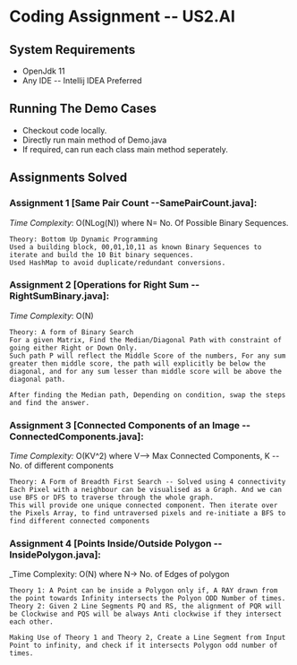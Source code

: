 # Coding Assignment -- US2.AI
## System Requirements

- OpenJdk 11
- Any IDE -- Intellij IDEA Preferred

## Running The Demo Cases
- Checkout code locally.
- Directly run main method of Demo.java
- If required, can run each class main method seperately.

## Assignments Solved


### Assignment 1 [Same Pair Count --SamePairCount.java]:
_Time Complexity_:   O(NLog(N)) where N= No. Of Possible Binary Sequences.
```text
Theory: Bottom Up Dynamic Programming
Used a building block, 00,01,10,11 as known Binary Sequences to iterate and build the 10 Bit binary sequences.
Used HashMap to avoid duplicate/redundant conversions.
```

### Assignment 2 [Operations for Right Sum -- RightSumBinary.java]:
_Time Complexity_: O(N)
```text
Theory: A form of Binary Search
For a given Matrix, Find the Median/Diagonal Path with constraint of going either Right or Down Only.
Such path P will reflect the Middle Score of the numbers, For any sum greater then middle score, the path will explicitly be below the diagonal, and for any sum lesser than middle score will be above the diagonal path.

After finding the Median path, Depending on condition, swap the steps and find the answer. 
```


### Assignment 3 [Connected Components of an Image -- ConnectedComponents.java]:
_Time Complexity:_ O(KV^2) where V--> Max Connected Components, K -- No. of different components
```text
Theory: A Form of Breadth First Search -- Solved using 4 connectivity
Each Pixel with a neighbour can be visualised as a Graph. And we can use BFS or DFS to traverse through the whole graph. 
This will provide one unique connected component. Then iterate over the Pixels Array, to find untraversed pixels and re-initiate a BFS to find different connected components
```


### Assignment 4 [Points Inside/Outside Polygon -- InsidePolygon.java]:
_Time Complexity: O(N) where N-> No. of Edges of polygon
```text
Theory 1: A Point can be inside a Polygon only if, A RAY drawn from the point towards Infinity intersects the Polyon ODD Number of times.
Theory 2: Given 2 Line Segments PQ and RS, the alignment of PQR will be Clockwise and PQS will be always Anti clockwise if they intersect each other. 

Making Use of Theory 1 and Theory 2, Create a Line Segment from Input Point to infinity, and check if it intersects Polygon odd number of times.
```
